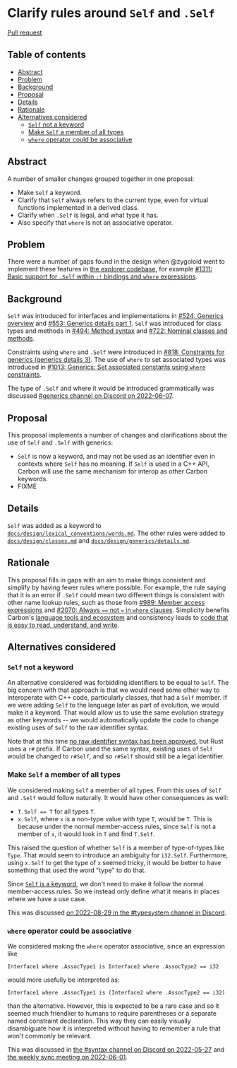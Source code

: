 # Clarify rules around `Self` and `.Self`

<!--
Part of the Carbon Language project, under the Apache License v2.0 with LLVM
Exceptions. See /LICENSE for license information.
SPDX-License-Identifier: Apache-2.0 WITH LLVM-exception
-->

[Pull request](https://github.com/carbon-language/carbon-lang/pull/2107)

<!-- toc -->

## Table of contents

-   [Abstract](#abstract)
-   [Problem](#problem)
-   [Background](#background)
-   [Proposal](#proposal)
-   [Details](#details)
-   [Rationale](#rationale)
-   [Alternatives considered](#alternatives-considered)
    -   [`Self` not a keyword](#self-not-a-keyword)
    -   [Make `Self` a member of all types](#make-self-a-member-of-all-types)
    -   [`where` operator could be associative](#where-operator-could-be-associative)

<!-- tocstop -->

## Abstract

A number of smaller changes grouped together in one proposal:

-   Make `Self` a keyword.
-   Clarify that `Self` always refers to the current type, even for virtual
    functions implemented in a derived class.
-   Clarify when `.Self` is legal, and what type it has.
-   Also specify that `where` is not an associative operator.

## Problem

There were a number of gaps found in the design when @zygoloid went to implement
these features in [the explorer codebase](/explorer), for example
[#1311: Basic support for `.Self` within `:!` bindings and `where` expressions](https://github.com/carbon-language/carbon-lang/pull/1311).

## Background

`Self` was introduced for interfaces and implementations in
[#524: Generics overview](https://github.com/carbon-language/carbon-lang/pull/524)
and
[#553: Generics details part 1](https://github.com/carbon-language/carbon-lang/pull/553).
`Self` was introduced for class types and methods in
[#494: Method syntax](https://github.com/carbon-language/carbon-lang/issues/494)
and
[#722: Nominal classes and methods](https://github.com/carbon-language/carbon-lang/pull/722).

Constraints using `where` and `.Self` were introduced in
[#818: Constraints for generics (generics details 3)](https://github.com/carbon-language/carbon-lang/pull/818).
The use of `where` to set associated types was introduced in
[#1013: Generics: Set associated constants using `where` constraints](https://github.com/carbon-language/carbon-lang/pull/1013).

The type of `.Self` and where it would be introduced grammatically was discussed
[#generics channel on Discord on 2022-06-07](https://discord.com/channels/655572317891461132/708431657849585705/1013904969335836732).

## Proposal

This proposal implements a number of changes and clarifications about the use of
`Self` and `.Self` with generics:

-   `Self` is now a keyword, and may not be used as an identifier even in
    contexts where `Self` has no meaning. If `Self` is used in a C++ API, Carbon
    will use the same mechanism for interop as other Carbon keywords.
-   FIXME

## Details

`Self` was added as a keyword to
[`docs/design/lexical_conventions/words.md`](/docs/design/lexical_conventions/words.md).
The other rules were added to
[`docs/design/classes.md`](/docs/design/classes.md) and
[`docs/design/generics/details.md`](/docs/design/generics/details.md).

## Rationale

This proposal fills in gaps with an aim to make things consistent and simplify
by having fewer rules where possible. For example, the rule saying that it is an
error if `.Self` could mean two different things is consistent with other name
lookup rules, such as those from
[#989: Member access expressions](https://github.com/carbon-language/carbon-lang/pull/989)
and
[#2070: Always `==` not `=` in `where` clauses](https://github.com/carbon-language/carbon-lang/pull/2070).
Simplicity benefits Carbon's
[language tools and ecosystem](/docs/project/goals.md#language-tools-and-ecosystem)
and consistency leads to
[code that is easy to read, understand, and write](/docs/project/goals.md#code-that-is-easy-to-read-understand-and-write).

## Alternatives considered

### `Self` not a keyword

An alternative considered was forbidding identifiers to be equal to `Self`. The
big concern with that approach is that we would need some other way to
interoperate with C++ code, particularly classes, that had a `Self` member. If
we were adding `Self` to the language later as part of evolution, we would make
it a keyword. That would allow us to use the same evolution strategy as other
keywords -- we would automatically update the code to change existing uses of
`Self` to the raw identifier syntax.

Note that at this time
[no raw identifier syntax has been approved](https://github.com/carbon-language/carbon-lang/pull/93),
but Rust uses a `r#` prefix. If Carbon used the same syntax, existing uses of
`Self` would be changed to `r#Self`, and so `r#Self` should still be a legal
identifier.

### Make `Self` a member of all types

We considered making `Self` a member of all types. From this uses of `Self` and
`.Self` would follow naturally. It would have other consequences as well:

-   `T.Self == T` for all types `T`.
-   `x.Self`, where `x` is a non-type value with type `T`, would be `T`. This is
    because under the normal member-access rules, since `Self` is not a member
    of `x`, it would look in `T` and find `T.Self`.

This raised the question of whether `Self` is a member of type-of-types like
`Type`. That would seem to introduce an ambiguity for `i32.Self`. Furthermore,
using `x.Self` to get the type of `x` seemed tricky, it would be better to have
something that used the word "type" to do that.

Since [`Self` is a keyword](#self-not-a-keyword), we don't need to make it
follow the normal member-access rules. So we instead only define what it means
in places where we have a use case.

This was discussed
[on 2022-08-29 in the #typesystem channel in Discord](https://discord.com/channels/655572317891461132/708431657849585705/1013904969335836732).

### `where` operator could be associative

We considered making the `where` operator associative, since an expression like

```
Interface1 where .AssocType1 is Interface2 where .AssocType2 == i32
```

would more usefully be interpreted as:

```
Interface1 where .AssocType1 is (Interface2 where .AssocType2 == i32)
```

than the alternative. However, this is expected to be a rare case and so it
seemed much friendlier to humans to require parentheses or a separate named
constraint declaration. This way they can easily visually disambiguate how it is
interpreted without having to remember a rule that won't commonly be relevant.

This was discussed in
[the #syntax channel on Discord on 2022-05-27](https://discord.com/channels/655572317891461132/709488742942900284/979869282903130153)
and
[the weekly sync meeting on 2022-06-01](https://docs.google.com/document/d/1dwS2sJ8tsN3LwxqmZSv9OvqutYhP71dK9Dmr1IXQFTs/edit?resourcekey=0-NxBWgL9h05yD2GOR3wUisg#heading=h.qarzfirrcrgf).
